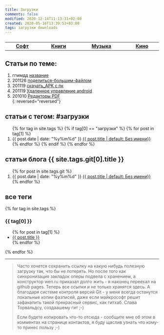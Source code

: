 ```yaml
---
title: Загрузки
comments: false
modified: 2020-12-14T11:13:31+02:00
created: 2020-05-16T13:39:53+03:00
tags: загрузки downloads
---
```


<table><tbody style="width:100%;display:table;text-align:center;"><tr>
  <td><a href="./soft"><b>Софт</b></a></td>
  <td><a href="./books"><b>Книги</b></a></td>
  <td><a href="./music"><b>Музыка</b></a></td>
  <td><a href="./kino"><b>Кино</b></a></td>
</tr></tbody></table>


## Статьи по теме:

1. ггммдд [название](./)
1. 201126 [поделиться-большим-файлом](./201126_поделиться-большим-файлом.md)
1. 201119 [скачать_APK с пк](./201119_скачать_APK.md)
1. 201119 [Удаленное управление android](./201119_удаленное_управление_android.md)
1. 201010 [Редакторы PDF](./201010_Редакторы_PDF.md)  
{: reversed="reversed"}


## статьи с тегом: #загрузки
<ol reversed="reversed">
  {% for tag in site.tags %}
    {% if tag[0] == "загрузки" %}
      {% for post in tag[1] %}
         <li>
           {{ post.date | date: "%y%m%d" }}
           <a href="{{ post.url | prepend: site.baseurl }}">{{ post.title | default: Без имени}}</a>
         </li>
       {% endfor %}
    {% endif %}
  {% endfor %}
</ol>

## статьи блога {{ site.tags.git[0].title }}
<ol reversed="reversed">
  {% for post in site.tags.git %}
    <li>{{ post.date | date: "%y%m%d" }}
      <a href="{{ post.url | prepend: site.baseurl }}">{{ post.title | default: Без имени}}</a>
    </li>
  {% endfor %}
</ol>


## все теги

{% for tag in site.tags %}
  <h3>{{ tag[0] }}</h3>
  <ul>
    {% for post in tag[1] %}
      <li><a href="{{ post.url }}">{{ post.title }}</a></li>
    {% endfor %}
  </ul>
{% endfor %}


***

> Часто хочется сохранить ссылку на какую нибудь полезную загрузку так, что бы не потерять. Но после того как синхронизация закладок оперы подвела с хранением, а конструктор wen.ru приказал долго жить - я наконец переехал на github pages. Теперь все ссылки и не только хранятся здесь. А благодаря системе контроля версий Git - у меня всегда останутся локальные копии фазписей, даже если майкрософт решит зафакапить такой прекрасный сервис, как гитхаб. Слава Торвальдсу, создаашему гит ;-)
> 
> Если будете копировать что-то отсюда - сообщите мне об этом в комментах на странице контактов, я буду щаслив узнать что кому-то принес пользу ;-)
